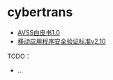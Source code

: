 # cybertrans
- [AVSS白皮书1.0](https://liyansong2018.github.io/cybertrans/docs/AVSSWhitePaper/AVSSWhitePaperReleasedv10_zh.html)
- [移动应用程序安全验证标准v2.10](https://liyansong2018.github.io/cybertrans/docs/OWASP_MASVS/masvs_v2.1.0_zh.html)

TODO：

- ...